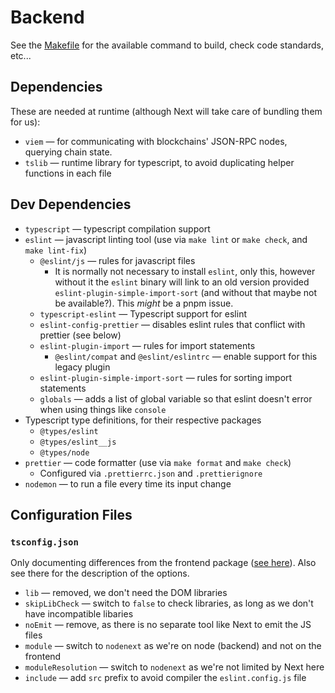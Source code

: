 # Backend

See the [Makefile](./Makefile) for the available command to build, check code standards, etc...

## Dependencies

These are needed at runtime (although Next will take care of bundling them for us):

- `viem` — for communicating with blockchains' JSON-RPC nodes, querying chain state.
- `tslib` — runtime library for typescript, to avoid duplicating helper functions in each file

## Dev Dependencies

- `typescript` — typescript compilation support
- `eslint` — javascript linting tool (use via `make lint` or `make check`, and `make lint-fix`)
    - `@eslint/js` — rules for javascript files
      - It is normally not necessary to install `eslint`, only this, however without it the `eslint`
        binary will link to an old version provided `eslint-plugin-simple-import-sort` (and without
        that maybe not be available?). This *might* be a pnpm issue.
    - `typescript-eslint` — Typescript support for eslint
    - `eslint-config-prettier` — disables eslint rules that conflict with prettier (see below)
    - `eslint-plugin-import` — rules for import statements
      - `@eslint/compat` and `@eslint/eslintrc` — enable support for this legacy plugin
    - `eslint-plugin-simple-import-sort` — rules for sorting import statements
    - `globals` — adds a list of global variable so that eslint doesn't error when using things
      like `console`
- Typescript type definitions, for their respective packages
    - `@types/eslint`
    - `@types/eslint__js`
    - `@types/node`
- `prettier` — code formatter (use via `make format` and `make check`)
    - Configured via `.prettierrc.json` and `.prettierignore`
- `nodemon` — to run a file every time its input change

## Configuration Files

### `tsconfig.json`

Only documenting differences from the frontend package ([see here][frontend-tsconfig]).
Also see there for the description of the options.

[frontend-tsconfig]: ../frontend/README.md#tsconfigjson

- `lib` — removed, we don't need the DOM libraries
- `skipLibCheck` — switch to `false` to check libraries, as long as we don't have incompatible libaries
- `noEmit` — remove, as there is no separate tool like Next to emit the JS files
- `module` — switch to `nodenext` as we're on node (backend) and not on the frontend
- `moduleResolution` — switch to `nodenext` as we're not limited by Next here
- `include` — add `src` prefix to avoid compiler the `eslint.config.js` file

